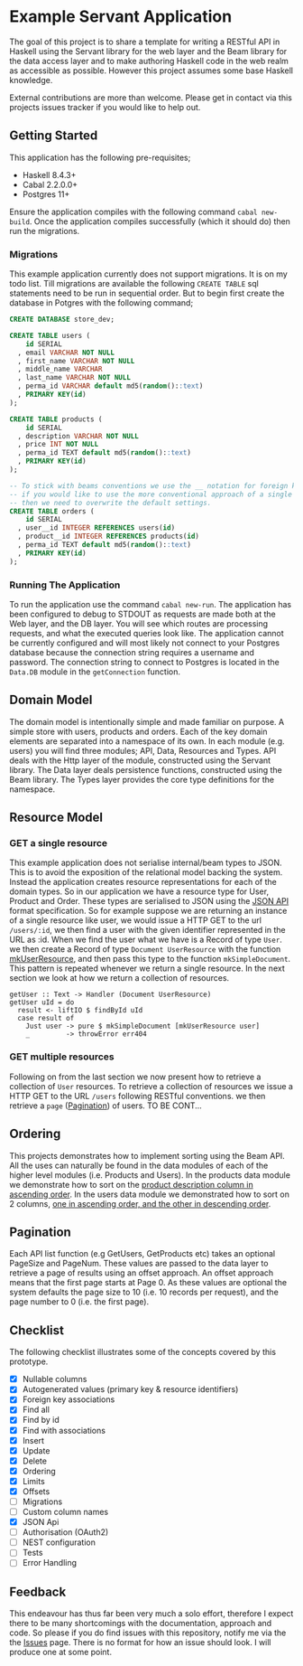 # Example Servant Application

The goal of this project is to share a template for writing a RESTful API in Haskell using the Servant library for the web layer and the Beam library for the data access layer and to make authoring Haskell code in the web realm as accessible as possible. However this project assumes some base Haskell knowledge.

External contributions are more than welcome. Please get in contact via this projects issues tracker if you would like to help out.

## Getting Started

This application has the following pre-requisites;

* Haskell 8.4.3+
* Cabal 2.2.0.0+
* Postgres 11+

Ensure the application compiles with the following command `cabal new-build`. Once the application compiles successfully (which it should do) then run the migrations.

### Migrations

This example application currently does not support migrations. It is on my todo list. Till migrations are available the following `CREATE TABLE` sql statements need to be run in sequential order. But to begin first create the database in Potgres with the following command;

```SQL
CREATE DATABASE store_dev;
```

```SQL
CREATE TABLE users (
    id SERIAL
  , email VARCHAR NOT NULL
  , first_name VARCHAR NOT NULL
  , middle_name VARCHAR
  , last_name VARCHAR NOT NULL
  , perma_id VARCHAR default md5(random()::text)
  , PRIMARY KEY(id)
);
```
```SQL
CREATE TABLE products (
    id SERIAL
  , description VARCHAR NOT NULL
  , price INT NOT NULL
  , perma_id TEXT default md5(random()::text)
  , PRIMARY KEY(id)
);
```

```SQL
-- To stick with beams conventions we use the __ notation for foreign keys
-- if you would like to use the more conventional approach of a single underscore
-- then we need to overwrite the default settings.
CREATE TABLE orders (
    id SERIAL
  , user__id INTEGER REFERENCES users(id)
  , product__id INTEGER REFERENCES products(id)
  , perma_id TEXT default md5(random()::text)
  , PRIMARY KEY(id)
);
```

### Running The Application

To run the application use the command `cabal new-run`. The application has been configured to debug to STDOUT as requests are made both at the Web layer, and the DB layer. You will see which routes are processing requests, and what the executed queries look like. The application cannot be currently configured and will most likely not connect to your Postgres database because the connection string requires a username and password. The connection string to connect to Postgres is located in the `Data.DB` module in the `getConnection` function.

## Domain Model

The domain model is intentionally simple and made familiar on purpose. A simple store with users, products and orders. Each of the key domain elements are separated into a namespace of its own. In each module (e.g. users) you will find three modules; API, Data, Resources and Types. API deals with the Http layer of the module, constructed using the Servant library. The Data layer deals persistence functions, constructed using the Beam library. The Types layer provides the core type definitions for the namespace.

## Resource Model

### GET a single resource

This example application does not serialise internal/beam types to JSON. This is to avoid the exposition of the relational model backing the system. Instead the application creates resource representations for each of the domain types. So in our application we have a resource type for User, Product and Order. These types are serialised to JSON using the [JSON API](http://jsonapi.org) format specification. So for example suppose we are returning an instance of a single resource like user, we would issue a HTTP GET to the url `/users/:id`, we then find a user with the given identifier represented in the URL as :id. When we find the user what we have is a Record of type `User`. we then create a Record of type `Document UserResource` with the function [mkUserResource](https://github.com/shirren/servant-store/blob/master/src/Users/Api.hs#L112), and then pass this type to the function `mkSimpleDocument`. This pattern is repeated whenever we return a single resource. In the next section we look at how we return a collection of resources.

```
getUser :: Text -> Handler (Document UserResource)
getUser uId = do
  result <- liftIO $ findById uId
  case result of
    Just user -> pure $ mkSimpleDocument [mkUserResource user]
    _         -> throwError err404
```

### GET multiple resources

Following on from the last section we now present how to retrieve a collection of `User` resources. To retrieve a collection of resources we issue a HTTP GET to the URL `/users` following RESTful conventions. we then retrieve a `page` ([Pagination](#Pagination)) of users. TO BE CONT... 


## Ordering

This projects demonstrates how to implement sorting using the Beam API. All the uses can naturally be found in the data modules of each of the higher level modules (i.e. Products and Users). In the products data module we demonstrate how to sort on the [product description column in ascending order](https://github.com/shirren/servant-store/blob/master/src/Products/Data.hs#L29). In the users data module we demonstrated how to sort on 2 columns, [one in ascending order, and the other in descending order](https://github.com/shirren/servant-store/blob/master/src/Users/Data.hs#L30).

## Pagination

Each API list function (e.g GetUsers, GetProducts etc) takes an optional PageSize and PageNum. These values are passed to the data layer to retrieve a page of results using an offset approach. An offset approach means that the first page starts at Page 0. As these values are optional the system defaults the page size to 10 (i.e. 10 records per request), and the page number to 0 (i.e. the first page).

## Checklist

The following checklist illustrates some of the concepts covered by this prototype.

- [x] Nullable columns
- [x] Autogenerated values (primary key & resource identifiers)
- [x] Foreign key associations
- [x] Find all
- [x] Find by id
- [x] Find with associations
- [x] Insert
- [x] Update
- [x] Delete
- [x] Ordering
- [x] Limits
- [x] Offsets
- [ ] Migrations
- [ ] Custom column names
- [x] JSON Api
- [ ] Authorisation (OAuth2)
- [ ] NEST configuration
- [ ] Tests
- [ ] Error Handling

## Feedback

This endeavour has thus far been very much a solo effort, therefore I expect there to be many shortcomings with the documentation, approach and code. So please if you do find issues with this repository, notify me via the the [Issues](https://github.com/shirren/servant-store/issues) page. There is no format for how an issue should look. I will produce one at some point.

